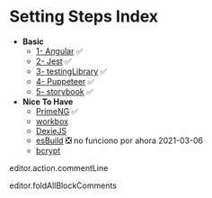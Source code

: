 # Setting Steps Index

- **Basic**
  - [1- Angular](./01_angular-setting-step.md) ✅
  - [2- Jest](./02_jest-setting-step.md) ✅
  - [3- testingLibrary](./03_testing-library-setting-step.md) ✅
  - [4- Puppeteer](./04_puppeteer-setting-step.md) ✅
  - [5- storybook](https://storybook.js.org/docs/angular/get-started/introduction) ✅
- **Nice To Have**
  - [PrimeNG](./06_primeNG-component-library.md) ✅
  - [workbox](./#)
  - [DexieJS](./#)
  - [esBuild](https://esbuild.github.io/getting-started/) ❎ no funciono por ahora 2021-03-06
  - [bcrypt](./)

editor.action.commentLine

editor.foldAllBlockComments

